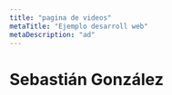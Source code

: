 ```yaml
---
title: "pagina de videos"
metaTitle: "Ejemplo desarroll web"
metaDescription: "ad"
--- 
```

# Sebastián González 

<Youtube youtubeId="eVTXPUF4Oz4"/>